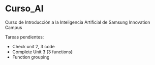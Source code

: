# Curso_AI

Curso de Introducción a la Inteligencia Artificial de Samsung Innovation Campus

Tareas pendientes:
 - Check unit 2, 3 code
 - Complete Unit 3 (3 functions)
 - Function grouping